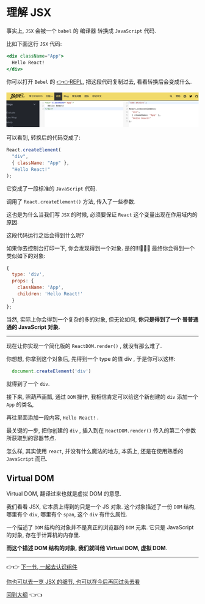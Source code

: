 # 理解 JSX

事实上, `JSX` 会被一个 `babel` 的 编译器 转换成 `JavaScript` 代码.

比如下面这行 `JSX` 代码:

```jsx
<div className="App">
  Hello React!
</div>
```

你可以打开 `Bebel` 的 [:point_right::point_right:REPL](https://babel.docschina.org/repl/), 把这段代码复制过去, 看看转换后会变成什么.

<img src="./img/3-1.png"/>

可以看到, 转换后的代码变成了:

```jsx
React.createElement(
  "div",
  { className: "App" },
  "Hello React!"
);
```

它变成了一段标准的 `JavaScript` 代码.

调用了 `React.createElement()` 方法, 传入了一些参数.

这也是为什么当我们写 `JSX` 的时候, 必须要保证 `React` 这个变量出现在作用域内的原因.

这段代码运行之后会得到什么呢?

如果你去控制台打印一下, 你会发现得到一个对象. 是的!!!:100::100::100: 最终你会得到一个类似如下的对象:

```js
{
  type: 'div',
  props: {
    className: 'App',
    children: 'Hello React!'
  }
};
```
当然, 实际上你会得到一个复杂的多的对象, 但无论如何, **你只是得到了一个 普普通通的 JavaScript 对象.**

---

现在让你实现一个简化版的 `ReactDOM.render()` , 就没有那么难了.

你想想, 你拿到这个对象后, 先得到一个 type 的值 div , 于是你可以这样:

```js
  document.createElement('div')
```
就得到了一个 `div`.

接下来, 照葫芦画瓢, 通过 `DOM` 操作, 我相信肯定可以给这个新创建的 `div` 添加一个 `App` 的类名,

再往里面添加一段内容, `Hello React!` .

最关键的一步, 把你创建的 `div` , 插入到在 `ReactDOM.render()` 传入的第二个参数所获取到的容器节点.

怎么样, 其实使用 `react`, 并没有什么魔法的地方, 本质上, 还是在使用熟悉的 `JavaScript` 而已.

## Virtual DOM

Virtual DOM, 翻译过来也就是虚拟 DOM 的意思.

我们看看 JSX, 它本质上得到的只是一个 JS 对象. 这个对象描述了一份 `DOM` 结构, 哪里有个 `div`, 哪里有个 `span`, 这个 `div` 有什么属性.

一个描述了 `DOM` 结构的对象并不是真正的浏览器的 `DOM` 元素. 它只是 JavaScript 的对象, 存在于计算机的内存里.

**而这个描述 DOM 结构的对象, 我们就叫他 Virtual DOM, 虚拟 DOM**.

---

:point_right::point_right: [下一节, 一起去认识组件](./5-Component.md)

[你也可以去一览 JSX 的细节, 也可以在今后再回过头去看](./4-JSX-doc.md)

[回到大纲](../README.md#outline) :point_left::point_left:
